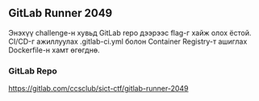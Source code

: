 ## GitLab Runner 2049
Энэхүү challenge-н хувьд GitLab repo дээрээс flag-г хайж олох ёстой. CI/CD-г ажиллуулах .gitlab-ci.yml болон Container Registry-т ашиглах Dockerfile-н хамт өгөгднө.

### GitLab Repo
https://gitlab.com/ccsclub/sict-ctf/gitlab-runner-2049

